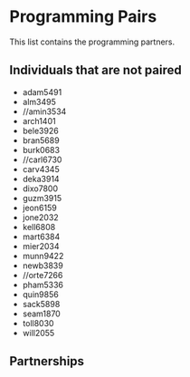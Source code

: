 # Programming Pairs

This list contains the programming partners. 

## Individuals that are not paired

* adam5491
* alm3495
* //amin3534
* arch1401
* bele3926
* bran5689
* burk0683
* //carl6730 
* carv4345
* deka3914
* dixo7800
* guzm3915
* jeon6159 
* jone2032
* kell6808
* mart6384
* mier2034
* munn9422
* newb3839
* //orte7266
* pham5336
* quin9856
* sack5898
* seam1870
* toll8030
* will2055

## Partnerships


